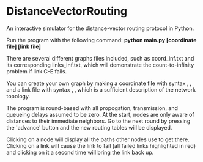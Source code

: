 # DistanceVectorRouting
An interactive simulator for the distance-vector routing protocol in Python.

Run the program with the following command:
**python main.py [coordinate file] [link file]**

There are several different graphs files included, such as coord_inf.txt and 
its corresponding links_inf.txt, which will demonstrate the count-to-infinity
problem if link C-E fails.

You can create your own graph by making a coordinate file with syntax 
**<name>, <x-coordinate>, <y-coordinate>**
and a link file with syntax
**<start node name>, <end node name>, <weight>**
which is a sufficient description of the network topology.

The program is round-based with all propogation, transmission, and queueing 
delays assumed to be zero. At the start, nodes are only aware of distances to 
their immediate neighbors. Go to the next round by pressing the 'advance' button 
and the new routing tables will be displayed. 

Clicking on a node will display all the paths other nodes use to get there.
Clicking on a link will cause the link to fail (all failed links highlighted in
red) and clicking on it a second time will bring the link back up.

